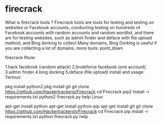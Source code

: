 # firecrack
What is firecrack tools ? Firecrack tools are tools for testing and testing on websites or Facebook accounts, conducting
testing on hundreds of Facebook accounts with random accounts and random wordlist, and there are
for testing websites, such as admin finder and deface with file upload method, and Bing dorking
to collect Many domains, Bing Dorking is useful if you are collecting a lot of domains.
more tools: point_down

firecrack fiture:

1.hack facebook (random attack)
2.bruteforce facebook (one account)
3.admin finder
4.bing dorking
5.deface (file upload)
install and usage:
Termux:

pkg install python2
pkg install git
git clone https://github.com/Hackertrackersj/Firecrack
cd Firecrack
pip2 install -r requirements.txt
python2 firecrack.py
help
Linux:

apt-get install python
apt-get install python-pip
apt-get install git
git clone https://github.com/Hackertrackersh/Firecrack
cd Firecrack
pip install -r requirements.txt
python firecrack.py
help
